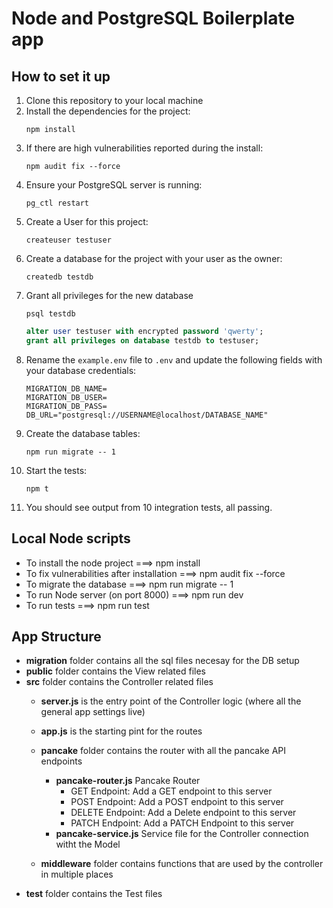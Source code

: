 # Node and PostgreSQL Boilerplate app
## How to set it up
1. Clone this repository to your local machine
2. Install the dependencies for the project:
    ```console
    npm install
    ```
3. If there are high vulnerabilities reported during the install:
    ```console
    npm audit fix --force
    ```
4. Ensure your PostgreSQL server is running:
    ```console
    pg_ctl restart
    ```
5. Create a User for this project:
    ```console
    createuser testuser
    ```
6. Create a database for the project with your user as the owner:
    ```console
    createdb testdb
    ```
7. Grant all privileges for the new database
    ```console
    psql testdb
    ```
    ```sql
    alter user testuser with encrypted password 'qwerty';
    grant all privileges on database testdb to testuser;
    ```
8. Rename the `example.env` file to `.env` and update the following fields with your database credentials:
    ```console
    MIGRATION_DB_NAME=
    MIGRATION_DB_USER=
    MIGRATION_DB_PASS=
    DB_URL="postgresql://USERNAME@localhost/DATABASE_NAME"
    ```
9. Create the database tables:
    ```console
    npm run migrate -- 1
    ```
10. Start the tests:
    ```console
    npm t
    ```
11. You should see output from 10 integration tests, all passing.


## Local Node scripts
* To install the node project ===> npm install
* To fix vulnerabilities after installation ===> npm audit fix --force
* To migrate the database ===> npm run migrate -- 1
* To run Node server (on port 8000) ===> npm run dev
* To run tests ===> npm run test




## App Structure

* __migration__ folder contains all the sql files necesay for the DB setup
* __public__ folder contains the View related files
* __src__ folder contains the Controller related files
    * __server.js__ is the entry point of the Controller logic (where all the general app settings live)
    * __app.js__ is the starting pint for the routes

    * __pancake__ folder contains the router with all the pancake API endpoints
        * __pancake-router.js__ Pancake Router
            * GET Endpoint: Add a GET endpoint to this server
            * POST Endpoint: Add a POST endpoint to this server
            * DELETE Endpoint: Add a Delete endpoint to this server
            * PATCH Endpoint: Add a PATCH Endpoint to this server
        * __pancake-service.js__ Service file for the Controller connection witht the Model
    * __middleware__ folder contains functions that are used by the controller in multiple places
* __test__ folder contains the Test files
